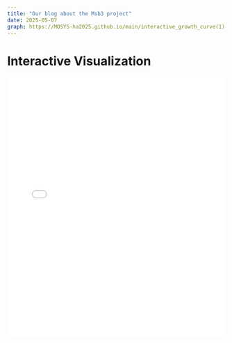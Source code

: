 ```yaml
--- 
title: "Our blog about the Msb3 project"
date: 2025-05-07
graph: https://MOSYS-ha2025.github.io/main/interactive_growth_curve(1).html
--- 
```

<h1>Interactive Visualization</h1>
<iframe src="/interactive_growth_curve(1).html" width="100%" height="600px" style="border:none;"></iframe>
